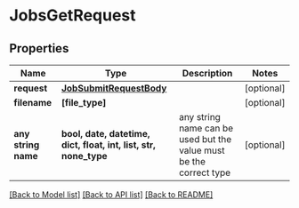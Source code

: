 # JobsGetRequest


## Properties
Name | Type | Description | Notes
------------ | ------------- | ------------- | -------------
**request** | [**JobSubmitRequestBody**](JobSubmitRequestBody.md) |  | [optional] 
**filename** | **[file_type]** |  | [optional] 
**any string name** | **bool, date, datetime, dict, float, int, list, str, none_type** | any string name can be used but the value must be the correct type | [optional]

[[Back to Model list]](../README.md#documentation-for-models) [[Back to API list]](../README.md#documentation-for-api-endpoints) [[Back to README]](../README.md)


